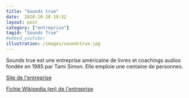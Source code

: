 ```yaml
---
title: "Sounds true"
date:  2020-10-18 19:32
layout: post
category: ["entreprise"]
tagid: "Sounds True"
#embed_youtube:
illustration: /images/soundstrue.jpg
---
```

Sounds true est une entreprise américaine de livres et coachings audios fondée en 1985 par Tami Simon. Elle emploie une centaine de personnes.

[Site de l'entreprise](https://www.soundstrue.com/)

[Fichie Wikipedia (en) de l'entreprise](https://en.wikipedia.org/wiki/Sounds_True)
